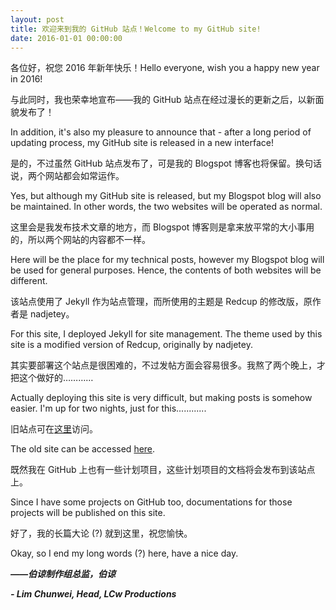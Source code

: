 ```yaml
---
layout: post
title: 欢迎来到我的 GitHub 站点！Welcome to my GitHub site!
date: 2016-01-01 00:00:00
---
```

各位好，祝您 2016 年新年快乐！Hello everyone, wish you a happy new year in 2016!

与此同时，我也荣幸地宣布——我的 GitHub 站点在经过漫长的更新之后，以新面貌发布了！

In addition, it's also my pleasure to announce that - after a long period of updating process, my GitHub site is released in a new interface!

是的，不过虽然 GitHub 站点发布了，可是我的 Blogspot 博客也将保留。换句话说，两个网站都会如常运作。

Yes, but although my GitHub site is released, but my Blogspot blog will also be maintained. In other words, the two websites will be operated as normal.

这里会是我发布技术文章的地方，而 Blogspot 博客则是拿来放平常的大小事用的，所以两个网站的内容都不一样。

Here will be the place for my technical posts, however my Blogspot blog will be used for general purposes. Hence, the contents of both websites will be different.

该站点使用了 Jekyll 作为站点管理，而所使用的主题是 Redcup 的修改版，原作者是 nadjetey。

For this site, I deployed Jekyll for site management. The theme used by this site is a modified version of Redcup, originally by nadjetey.

其实要部署这个站点是很困难的，不过发帖方面会容易很多。我熬了两个晚上，才把这个做好的…………

Actually deploying this site is very difficult, but making posts is somehow easier. I'm up for two nights, just for this............

旧站点可在[这里](/oldsite/)访问。

The old site can be accessed [here](/oldsite/).

既然我在 GitHub 上也有一些计划项目，这些计划项目的文档将会发布到该站点上。

Since I have some projects on GitHub too, documentations for those projects will be published on this site.

好了，我的长篇大论 (?) 就到这里，祝您愉快。

Okay, so I end my long words (?) here, have a nice day.

***——伯谅制作组总监，伯谅***

***- Lim Chunwei, Head, LCw Productions***